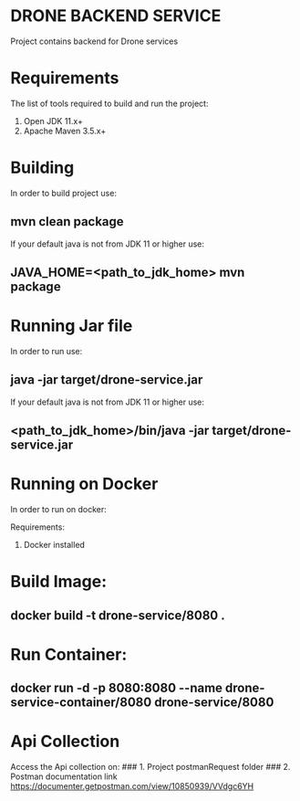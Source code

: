 # DRONE BACKEND SERVICE

Project contains backend for Drone services


#  Requirements

The list of tools required to build and run the project:

1. Open JDK 11.x+
2. Apache Maven 3.5.x+


# Building
In order to build project use:
 ## mvn clean package
If your default java is not from JDK 11 or higher use:
 ## JAVA_HOME=<path_to_jdk_home> mvn package

# Running Jar file
In order to run  use:
## java -jar target/drone-service.jar
If your default java is not from JDK 11 or higher use:
## <path_to_jdk_home>/bin/java -jar target/drone-service.jar

# Running on Docker

In order to run on docker:

Requirements:
 1. Docker installed

# Build Image:
 ## docker build -t drone-service/8080 .
 
# Run Container:
  ## docker run -d -p 8080:8080  --name drone-service-container/8080 drone-service/8080
  
# Api Collection
  
  Access the Api collection on: 
    ### 1. Project postmanRequest folder
    ### 2. Postman documentation link https://documenter.getpostman.com/view/10850939/VVdgc6YH
 
